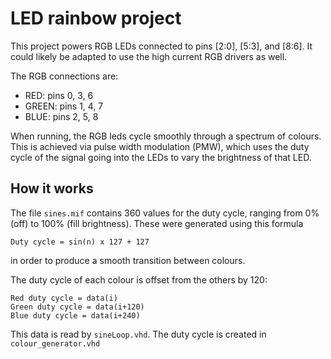 # LED rainbow project

This project powers RGB LEDs connected to pins [2:0], [5:3], and [8:6].
It could likely be adapted to use the high current RGB drivers as well.

The RGB connections are:
 - RED: pins 0, 3, 6
 - GREEN: pins 1, 4, 7
 - BLUE: pins 2, 5, 8

When running, the RGB leds cycle smoothly through a spectrum of colours.
This is achieved via pulse width modulation (PMW), which uses the duty cycle of the signal going into the LEDs to vary the brightness of that LED.

## How it works

The file `sines.mif` contains 360 values for the duty cycle, ranging from 0% (off) to 100% (fill brightness).
These were generated using this formula
```
Duty cycle = sin(n) x 127 + 127
```
in order to produce a smooth transition between colours.

The duty cycle of each colour is offset from the others by 120:
```
Red duty cycle = data(i)
Green duty cycle = data(i+120)
Blue duty cycle = data(i+240)
```

This data is read by `sineLoop.vhd`.
The duty cycle is created in `colour_generator.vhd`